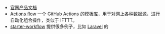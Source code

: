* [官网产品文档](https://docs.github.com/en/free-pro-team@latest/actions)
* [Actions flow](https://actionsflow.github.io/) 一个 GitHub Actions 的模板库，用于对网上各种数据源，进行自动化组合操作，类似于 IFTTT。
* [starter-workflow](https://github.com/actions/starter-workflow) 提供很多例子，比如 [Laravel](https://github.com/actions/starter-workflows/blob/main/ci/laravel.yml) 的
